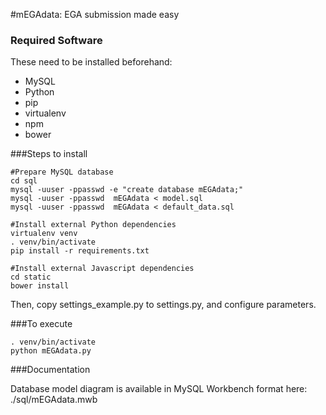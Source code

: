 #mEGAdata: EGA submission made easy

### Required Software

These need to be installed beforehand:

* MySQL
* Python
* pip
* virtualenv
* npm
* bower


###Steps to install
```
#Prepare MySQL database
cd sql
mysql -uuser -ppasswd -e "create database mEGAdata;"
mysql -uuser -ppasswd  mEGAdata < model.sql
mysql -uuser -ppasswd  mEGAdata < default_data.sql

#Install external Python dependencies
virtualenv venv
. venv/bin/activate
pip install -r requirements.txt

#Install external Javascript dependencies
cd static
bower install
```

Then, copy settings_example.py to settings.py, and configure parameters.


###To execute
```
. venv/bin/activate
python mEGAdata.py
```


###Documentation

Database model diagram is available in MySQL Workbench format here: ./sql/mEGAdata.mwb